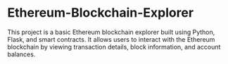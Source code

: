 # Ethereum-Blockchain-Explorer
This project is a basic Ethereum blockchain explorer built using Python, Flask, and smart contracts. It allows users to interact with the Ethereum blockchain by viewing transaction details, block information, and account balances.
